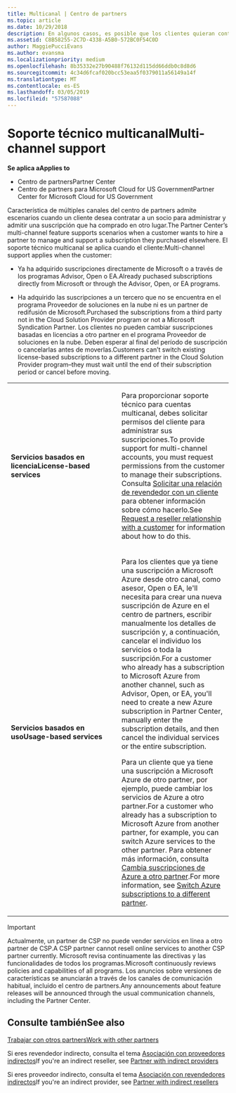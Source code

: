 ```yaml
---
title: Multicanal | Centro de partners
ms.topic: article
ms.date: 10/29/2018
description: En algunos casos, es posible que los clientes quieran contratarte para ofrecer soporte técnico y aprovisionar una suscripción que compraron en otro lugar.
ms.assetid: C8B58255-2C7D-4338-A5B0-572BC0F54C0D
author: MaggiePucciEvans
ms.author: evansma
ms.localizationpriority: medium
ms.openlocfilehash: 8b35332e27b90488f76132d115dd66ddb0c8d8d6
ms.sourcegitcommit: 4c34d6fcaf020bcc53eaa5f0379011a56149a14f
ms.translationtype: MT
ms.contentlocale: es-ES
ms.lasthandoff: 03/05/2019
ms.locfileid: "57587088"
---
```

# <a name="multi-channel-support"></a><span data-ttu-id="ae61e-103">Soporte técnico multicanal</span><span class="sxs-lookup"><span data-stu-id="ae61e-103">Multi-channel support</span></span>

<span data-ttu-id="ae61e-104">**Se aplica a**</span><span class="sxs-lookup"><span data-stu-id="ae61e-104">**Applies to**</span></span>

-  <span data-ttu-id="ae61e-105">Centro de partners</span><span class="sxs-lookup"><span data-stu-id="ae61e-105">Partner Center</span></span>
-  <span data-ttu-id="ae61e-106">Centro de partners para Microsoft Cloud for US Government</span><span class="sxs-lookup"><span data-stu-id="ae61e-106">Partner Center for Microsoft Cloud for US Government</span></span>


<span data-ttu-id="ae61e-107">Característica de múltiples canales del centro de partners admite escenarios cuando un cliente desea contratar a un socio para administrar y admitir una suscripción que ha comprado en otro lugar.</span><span class="sxs-lookup"><span data-stu-id="ae61e-107">The Partner Center’s multi-channel feature supports scenarios when a customer wants to hire a partner to manage and support a subscription they purchased elsewhere.</span></span> <span data-ttu-id="ae61e-108">El soporte técnico multicanal se aplica cuando el cliente:</span><span class="sxs-lookup"><span data-stu-id="ae61e-108">Multi-channel support applies when the customer:</span></span>

-   <span data-ttu-id="ae61e-109">Ya ha adquirido suscripciones directamente de Microsoft o a través de los programas Advisor, Open o EA.</span><span class="sxs-lookup"><span data-stu-id="ae61e-109">Already puchased subscriptions directly from Microsoft or through the Advisor, Open, or EA programs.</span></span>

-   <span data-ttu-id="ae61e-110">Ha adquirido las suscripciones a un tercero que no se encuentra en el programa Proveedor de soluciones en la nube ni es un partner de redifusión de Microsoft.</span><span class="sxs-lookup"><span data-stu-id="ae61e-110">Purchased the subscriptions from a third party not in the Cloud Solution Provider program or not a Microsoft Syndication Partner.</span></span> <span data-ttu-id="ae61e-111">Los clientes no pueden cambiar suscripciones basadas en licencias a otro partner en el programa Proveedor de soluciones en la nube. Deben esperar al final del período de suscripción o cancelarlas antes de moverlas.</span><span class="sxs-lookup"><span data-stu-id="ae61e-111">Customers can’t switch existing license-based subscriptions to a different partner in the Cloud Solution Provider program–they must wait until the end of their subscription period or cancel before moving.</span></span>


<table>
<colgroup>
<col width="50%" />
<col width="50%" />
</colgroup>
<tbody>
<tr class="odd">
<td><p><span data-ttu-id="ae61e-112"><strong>Servicios basados en licencia</strong></span><span class="sxs-lookup"><span data-stu-id="ae61e-112"><strong>License-based services</strong></span></span></p></td>
<td><p><span data-ttu-id="ae61e-113">Para proporcionar soporte técnico para cuentas multicanal, debes solicitar permisos del cliente para administrar sus suscripciones.</span><span class="sxs-lookup"><span data-stu-id="ae61e-113">To provide support for multi-channel accounts, you must request permissions from the customer to manage their subscriptions.</span></span> <span data-ttu-id="ae61e-114">Consulta <a href="request-a-relationship-with-a-customer.md" data-raw-source="[Request a reseller relationship with a customer](request-a-relationship-with-a-customer.md)">Solicitar una relación de revendedor con un cliente</a> para obtener información sobre cómo hacerlo.</span><span class="sxs-lookup"><span data-stu-id="ae61e-114">See <a href="request-a-relationship-with-a-customer.md" data-raw-source="[Request a reseller relationship with a customer](request-a-relationship-with-a-customer.md)">Request a reseller relationship with a customer</a> for information about how to do this.</span></span></p></td>
</tr>
<tr class="even">
<td><p><span data-ttu-id="ae61e-115"><strong>Servicios basados en uso</strong></span><span class="sxs-lookup"><span data-stu-id="ae61e-115"><strong>Usage-based services</strong></span></span></p></td>
<td>
<p><span data-ttu-id="ae61e-116">Para los clientes que ya tiene una suscripción a Microsoft Azure desde otro canal, como asesor, Open o EA, le&#39;ll necesita para crear una nueva suscripción de Azure en el centro de partners, escribir manualmente los detalles de suscripción y, a continuación, cancelar el individuo los servicios o toda la suscripción.</span><span class="sxs-lookup"><span data-stu-id="ae61e-116">For a customer who already has a subscription to Microsoft Azure from another channel, such as Advisor, Open, or EA, you&#39;ll need to create a new Azure subscription in Partner Center, manually enter the subscription details, and then cancel the individual services or the entire subscription.</span></span></p>
<p><span data-ttu-id="ae61e-117">Para un cliente que ya tiene una suscripción a Microsoft Azure de otro partner, por ejemplo, puede cambiar los servicios de Azure a otro partner.</span><span class="sxs-lookup"><span data-stu-id="ae61e-117">For a customer who already has a subscription to Microsoft Azure from another partner, for example, you can switch Azure services to the other partner.</span></span> <span data-ttu-id="ae61e-118">Para obtener más información, consulta <a href="switch-azure-subscriptions-to-a-different-partner.md" data-raw-source="[Switch Azure subscriptions to a different partner](switch-azure-subscriptions-to-a-different-partner.md)">Cambia suscripciones de Azure a otro partner</a>.</span><span class="sxs-lookup"><span data-stu-id="ae61e-118">For more information, see <a href="switch-azure-subscriptions-to-a-different-partner.md" data-raw-source="[Switch Azure subscriptions to a different partner](switch-azure-subscriptions-to-a-different-partner.md)">Switch Azure subscriptions to a different partner</a>.</span></span></p>
</td>
</tr>
</tbody>
</table>

> [!IMPORTANT]  
> <span data-ttu-id="ae61e-119">Actualmente, un partner de CSP no puede vender servicios en línea a otro partner de CSP.</span><span class="sxs-lookup"><span data-stu-id="ae61e-119">A CSP partner cannot resell online services to another CSP partner currently.</span></span> <span data-ttu-id="ae61e-120">Microsoft revisa continuamente las directivas y las funcionalidades de todos los programas.</span><span class="sxs-lookup"><span data-stu-id="ae61e-120">Microsoft continuously reviews policies and capabilities of all programs.</span></span> <span data-ttu-id="ae61e-121">Los anuncios sobre versiones de características se anunciarán a través de los canales de comunicación habitual, incluido el centro de partners.</span><span class="sxs-lookup"><span data-stu-id="ae61e-121">Any announcements about feature releases will be announced through the usual communication channels, including the Partner Center.</span></span> 

## <a name="see-also"></a><span data-ttu-id="ae61e-122">Consulte también</span><span class="sxs-lookup"><span data-stu-id="ae61e-122">See also</span></span>

[<span data-ttu-id="ae61e-123">Trabajar con otros partners</span><span class="sxs-lookup"><span data-stu-id="ae61e-123">Work with other partners</span></span>](work-with-other-partners.md)

<span data-ttu-id="ae61e-124">Si eres revendedor indirecto, consulta el tema [Asociación con proveedores indirectos](indirect-reseller-tasks-in-partner-center.md)</span><span class="sxs-lookup"><span data-stu-id="ae61e-124">If you're an indirect reseller, see [Partner with indirect providers](indirect-reseller-tasks-in-partner-center.md)</span></span>

<span data-ttu-id="ae61e-125">Si eres proveedor indirecto, consulta el tema [Asociación con revendedores indirectos](indirect-provider-tasks-in-partner-center.md)</span><span class="sxs-lookup"><span data-stu-id="ae61e-125">If you're an indirect provider, see [Partner with indirect resellers](indirect-provider-tasks-in-partner-center.md)</span></span> 

 

 



